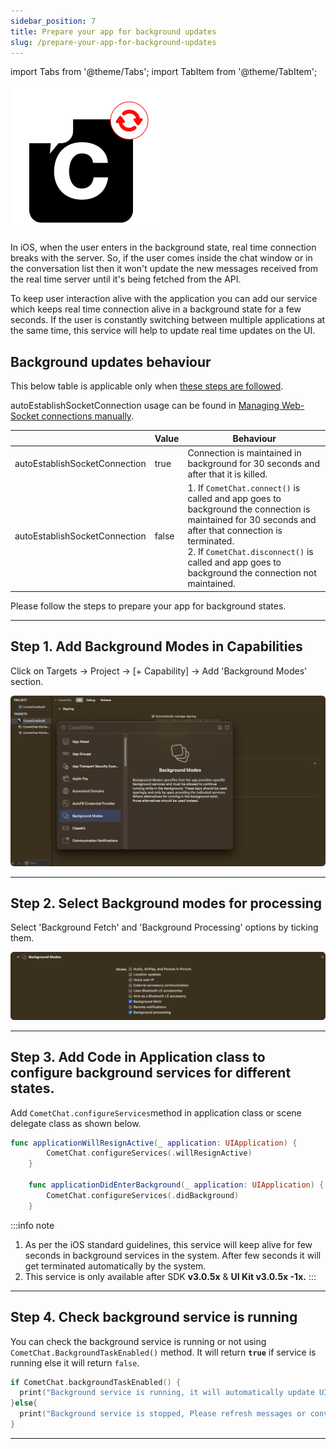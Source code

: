 ```yaml
---
sidebar_position: 7
title: Prepare your app for background updates
slug: /prepare-your-app-for-background-updates
---
```

import Tabs from '@theme/Tabs';
import TabItem from '@theme/TabItem';

![](./assets/1637774519.png)

In iOS, when the user enters in the background state, real time connection breaks with the server. So, if the user comes inside the chat window or in the conversation list then it won't update the new messages received from the real time server until it's being fetched from the API. 

To keep user interaction alive with the application you can add our service which keeps real time connection alive in a background state for a few seconds. If the user is constantly switching between multiple applications at the same time, this service will help to update real time updates on the UI. 

## Background updates behaviour

This below table is applicable only when [these steps are followed](./prepare-your-app-for-background-updates#step-1-add-background-modes-in-capabilities). 

autoEstablishSocketConnection usage can be found in [Managing Web-Socket connections manually](./managing-web-socket-connections-manually).

|  | Value | Behaviour | 
| ---- | ---- | ---- | 
| autoEstablishSocketConnection | true | Connection is maintained in background for 30 seconds  and after that it is killed. | 
| autoEstablishSocketConnection | false | 1. If `CometChat.connect()` is called and app goes to background the connection is maintained for 30 seconds and after that connection is terminated.<br />2. If `CometChat.disconnect()` is called and app goes to background the connection not maintained. | 


Please follow the steps to prepare your app for background states.

---

## Step 1. Add Background Modes in Capabilities

Click on Targets -&gt; Project -&gt;  [+ Capability] -&gt; Add 'Background Modes' section.

![](./assets/1637774930.png)

---

## Step 2. Select Background modes for processing

Select 'Background Fetch' and 'Background Processing' options by ticking them.

![](./assets/1637775112.png)

---

## Step 3. Add Code in Application class to configure background services for different states.

Add `CometChat.configureServices`method in application class or scene delegate class as shown below.

<Tabs>
<TabItem value="Swift" label="Swift">

```swift
func applicationWillResignActive(_ application: UIApplication) {
        CometChat.configureServices(.willResignActive)
    }

    func applicationDidEnterBackground(_ application: UIApplication) {
        CometChat.configureServices(.didBackground)
    }
```
</TabItem>
</Tabs>


:::info note
1. As per the iOS standard guidelines, this service will keep alive for few seconds in background services in the system. After few seconds it will get terminated automatically by the system.
2. This service is only available after SDK **v3.0.5x** & **UI Kit v3.0.5x -1x.**
:::

---

## Step 4. Check background service is running

You can check the background service is running or not using `CometChat.BackgroundTaskEnabled()` method. It will return **`true`** if service is running else it will return `false`.

<Tabs>
<TabItem value="Swift" label="Swift">

```swift
if CometChat.backgroundTaskEnabled() {
  print("Background service is running, it will automatically update UI.")
}else{
  print("Background service is stopped, Please refresh messages or conversations here to update.")
}
```
</TabItem>
</Tabs>


---